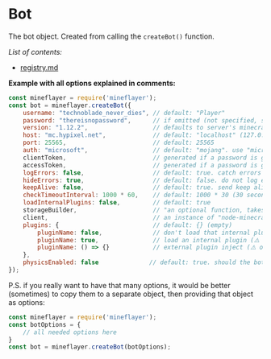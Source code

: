 # Bot

The bot object. Created from calling the `createBot()` function.

*List of contents:*
- [registry.md](https://github.com/NoNameLmao/mineflayer-api-examples/blob/main/bot/registry.md)

**Example with all options explained in comments:**
```js
const mineflayer = require('mineflayer');
const bot = mineflayer.createBot({
    username: "technoblade_never_dies", // default: "Player"
    password: "thereisnopassword",      // if omitted (not specified, skipped) - tries to connect in offline mode
    version: "1.12.2",                  // defaults to server's minecraft version, best recommended to specify it yourself
    host: "mc.hypixel.net",             // default: "localhost" (127.0.0.1)
    port: 25565,                        // default: 25565
    auth: "microsoft",                  // default: "mojang". use "microsoft" if the bot account was migrated to Microsoft
    clientToken,                        // generated if a password is given
    accessToken,                        // generated if a password is given
    logErrors: false,                   // default: true. catch errors and log them
    hideErrors: true,                   // default: false. do not log errors (⚠️ overrides logErrors ⚠️)
    keepAlive: false,                   // default: true. send keep alive packets to the server
    checkTimeoutInterval: 1000 * 60,    // default: 1000 * 30 (30 seconds). if the client does not recieve a keep alive packet from the server within that time, disconnect
    loadInternalPlugins: false,         // default: true
    storageBuilder,                     // "an optional function, takes as argument version and worldName and return an instance of something with the same API as prismarine-provider-anvil. Will be used to save the world."
    client,                             // an instance of "node-minecraft-protocol". if ommited, a new one is created
    plugins: {                          // default: {} (empty)
        pluginName: false,              // don't load that internal plugin
        pluginName: true,               // load an internal plugin (⚠️ overrides loadInternalPlugins ⚠️)
        pluginName: () => {}            // external plugin inject (⚠️ overrides original plugin ⚠️)
    },
    physicsEnabled: false              // default: true. should the bot be affected by physics? can be changed later with bot.physicsEnabled
});
```
P.S. if you really want to have that many options, it would be better (sometimes) to copy them to a separate object, then providing that object as options:
```js
const mineflayer = require('mineflayer');
const botOptions = {
    // all needed options here
}
const bot = mineflayer.createBot(botOptions);
```
